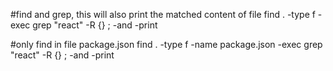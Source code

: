 #find and grep, this will also print the matched content of file
find . -type f -exec grep "react" -R {} \; -and -print

#only find in file package.json
find . -type f -name package.json -exec grep "react" -R {} \; -and -print
